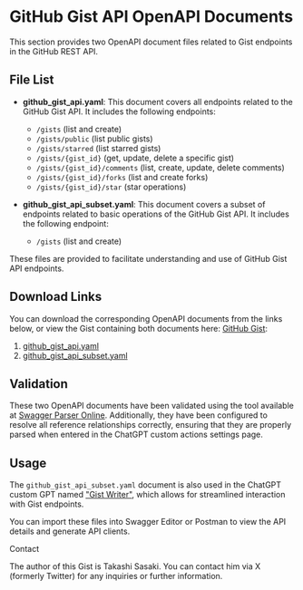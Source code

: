 # GitHub Gist API OpenAPI Documents

This section provides two OpenAPI document files related to Gist endpoints in the GitHub REST API.

## File List

- **github\_gist\_api.yaml**: This document covers all endpoints related to the GitHub Gist API. It includes the following endpoints:

  - `/gists` (list and create)
  - `/gists/public` (list public gists)
  - `/gists/starred` (list starred gists)
  - `/gists/{gist_id}` (get, update, delete a specific gist)
  - `/gists/{gist_id}/comments` (list, create, update, delete comments)
  - `/gists/{gist_id}/forks` (list and create forks)
  - `/gists/{gist_id}/star` (star operations)

- **github\_gist\_api\_subset.yaml**: This document covers a subset of endpoints related to basic operations of the GitHub Gist API. It includes the following endpoint:

  - `/gists` (list and create)

These files are provided to facilitate understanding and use of GitHub Gist API endpoints.

## Download Links

You can download the corresponding OpenAPI documents from the links below, or view the Gist containing both documents here: [GitHub Gist](https://gist.github.com/TakashiSasaki/494513122fc5627f6e1a78732b64d4a6):

1. [github\_gist\_api.yaml](https://gist.githubusercontent.com/TakashiSasaki/494513122fc5627f6e1a78732b64d4a6/raw/045ab1efa87a2e6ba91ed202fd46d8ddc44483c2/github_gist_api.yaml)
2. [github\_gist\_api\_subset.yaml](https://gist.githubusercontent.com/TakashiSasaki/494513122fc5627f6e1a78732b64d4a6/raw/045ab1efa87a2e6ba91ed202fd46d8ddc44483c2/github_gist_api_subset.yaml)

## Validation

These two OpenAPI documents have been validated using the tool available at [Swagger Parser Online](https://apitools.dev/swagger-parser/online/). Additionally, they have been configured to resolve all reference relationships correctly, ensuring that they are properly parsed when entered in the ChatGPT custom actions settings page.

## Usage

The `github_gist_api_subset.yaml` document is also used in the ChatGPT custom GPT named ["Gist Writer"](https://chatgpt.com/g/g-EJnDg5v36-gist-writer), which allows for streamlined interaction with Gist endpoints.

You can import these files into Swagger Editor or Postman to view the API details and generate API clients.

Contact

The author of this Gist is Takashi Sasaki. You can contact him via X (formerly Twitter) for any inquiries or further information.
